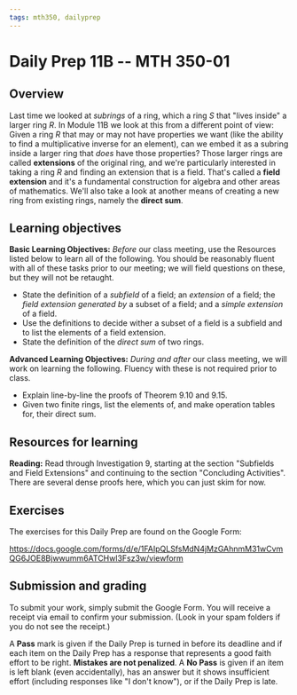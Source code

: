 ```yaml
---
tags: mth350, dailyprep
---
```


# Daily Prep 11B -- MTH 350-01

## Overview 

Last time we looked at *subrings* of a ring, which a ring $S$ that "lives inside" a larger ring $R$. In Module 11B we look at this from a different point of view: Given a ring $R$ that may or may not have properties we want (like the ability to find a multiplicative inverse for an element), can we embed it as a subring inside a larger ring that *does* have those properties? Those larger rings are called **extensions** of the original ring, and we're particularly interested in taking a ring $R$ and finding an extension that is a field. That's called a **field extension** and it's a fundamental construction for algebra and other areas of mathematics. We'll also take a look at another means of creating a new ring from existing rings, namely the **direct sum**. 

## Learning objectives 

**Basic Learning Objectives:** *Before* our class meeting, use the Resources listed below to learn all of the following. You should be reasonably fluent with all of these tasks prior to our meeting; we will field questions on these, but they will not be retaught. 

+ State the definition of a *subfield* of a field; an *extension* of a field; the *field extension generated by* a subset of a field; and a *simple extension* of a field. 
+ Use the definitions to decide wither a subset of a field is a subfield and to list the elements of a field extension. 
+ State the definition of the *direct sum* of two rings. 

**Advanced Learning Objectives:** *During and after* our class meeting, we will work on learning the following. Fluency with these is not required prior to class. 

+ Explain line-by-line the proofs of Theorem 9.10 and 9.15. 
+ Given two finite rings, list the elements of, and make operation tables for, their direct sum. 

## Resources for learning

**Reading:** Read through Investigation 9, starting at the section "Subfields and Field Extensions" and continuing to the section "Concluding Activities". There are several dense proofs here, which you can just skim for now. 

## Exercises 

The exercises for this Daily Prep are found on the Google Form: 

https://docs.google.com/forms/d/e/1FAIpQLSfsMdN4jMzGAhnmM31wCvmQG6JOE8Bjwwumm6ATCHwl3Fsz3w/viewform

## Submission and grading 

To submit your work, simply submit the Google Form. You will receive a receipt via email to confirm your submission. (Look in your spam folders if you do not see the receipt.) 

A **Pass** mark is given if the Daily Prep is turned in before its deadline and if each item on the Daily Prep has a response that represents a good faith effort to be right. **Mistakes are not penalized**. A **No Pass** is given if an item is left blank (even accidentally), has an answer but it shows insufficient effort (including responses like "I don't know"), or if the Daily Prep is late.